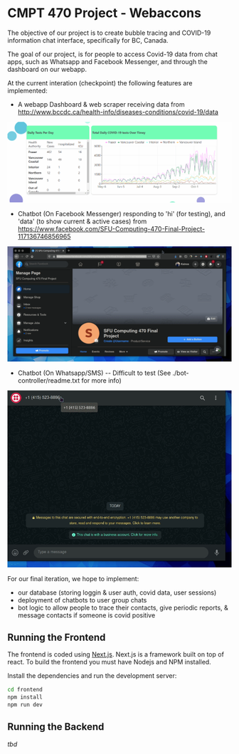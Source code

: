 # CMPT 470 Project - Webaccons

The objective of our project is to create bubble tracing and COVID-19 information chat interface, specifically for BC, Canada. 

The goal of our project, is for people to access Covid-19 data from chat apps, such as Whatsapp and Facebook Messenger, and through the dashboard on our webapp.

At the current interation (checkpoint) the following features are implemented:

- A webapp Dashboard & web scraper receiving data from http://www.bccdc.ca/health-info/diseases-conditions/covid-19/data

![](dash.gif)

- Chatbot (On Facebook Messenger) responding to 'hi' (for testing), and 'data' (to show current & active cases) from https://www.facebook.com/SFU-Computing-470-Final-Project-117136746856965

![](bot.gif)

- Chatbot (On Whatsapp/SMS) -- Difficult to test (See ./bot-controller/readme.txt for more info)

![](sms.gif)

For our final iteration, we hope to implement:

- our database (storing loggin & user auth, covid data, user sessions)
- deployment of chatbots to user group chats
- bot logic to allow people to trace their contacts, give periodic reports, & message contacts if someone is covid positive

## Running the Frontend
The frontend is coded using [Next.js](https://nextjs.org/). Next.js is a framework built on top of react.  To build the 
frontend you must have Nodejs and NPM installed. 

Install the dependencies and run the development server:
```bash
cd frontend
npm install
npm run dev
```

## Running the Backend
*tbd*
